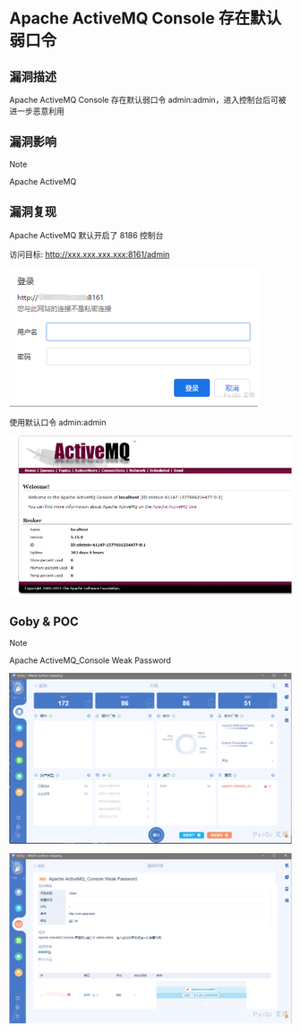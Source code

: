 # Apache ActiveMQ Console 存在默认弱口令

## 漏洞描述

Apache ActiveMQ Console 存在默认弱口令 admin:admin，进入控制台后可被进一步恶意利用

## 漏洞影响

> [!NOTE]
>
> Apache ActiveMQ

## 漏洞复现

Apache ActiveMQ 默认开启了 8186 控制台

访问目标: http://xxx.xxx.xxx.xxx:8161/admin

![](Apache-ActiveMQ-Console控制台默认弱口令.assets/16273634537931619.jpg)

使用默认口令 admin:admin

![](Apache-ActiveMQ-Console控制台默认弱口令.assets/1627363454026606.jpg)

## Goby & POC

> [!NOTE]
>
> Apache ActiveMQ_Console Weak Password

![](Apache-ActiveMQ-Console控制台默认弱口令.assets/1627363454358061.jpg)

![](Apache-ActiveMQ-Console控制台默认弱口令.assets/1627363454625568.jpg)